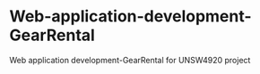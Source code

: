 # Web-application-development-GearRental
Web application development-GearRental for UNSW4920 project
